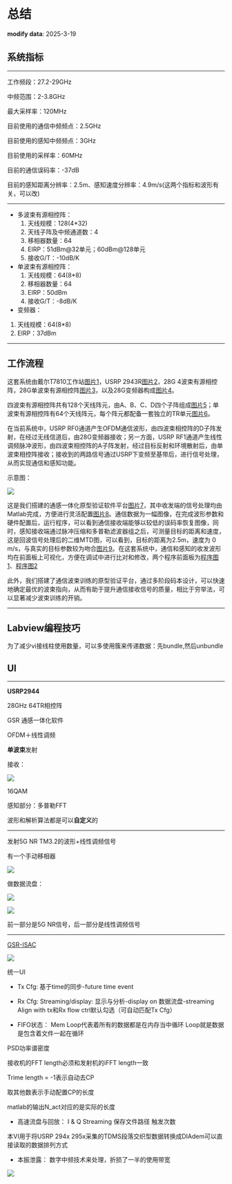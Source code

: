 # 总结
**modify data**: 2025-3-19

## 系统指标

---

工作频段：27.2-29GHz

中频范围：2-3.8GHz

最大采样率：120MHz

目前使用的通信中频频点：2.5GHz

目前使用的感知中频频点：3GHz

目前使用的采样率：60MHz

目前的通信误码率：-37dB

目前的感知距离分辨率：2.5m、感知速度分辨率：4.9m/s(这两个指标和波形有关，可以改)

---

- 多波束有源相控阵：
  1. 天线规模：128(4*32)
  2. 天线子阵及中频通道数：4
  3. 移相器数量：64
  4. EIRP：51dBm@32单元；60dBm@128单元
  5. 接收G/T：-10dB/K
- 单波束有源相控阵：
  1. 天线规模：64(8*8)
  2. 移相器数量：64
  3. EIRP：50dBm
  4. 接收G/T：-8dB/K
-  变频器：
  1. 天线规模：64(8*8)
  2. EIRP：37dBm

---

## 工作流程

这套系统由戴尔T7810工作站[图片1](./images/图片1.jpg)，USRP 2943R[图片2](./images/图片2.jpg)，28G 4波束有源相控阵，28G单波束有源相控阵[图片3](./images/图片3.jpg)，以及28G变频器构成[图片4](./images/图片4.jpg)。

四波束有源相控阵共有128个天线阵元，由A、B、C、D四个子阵组成[图片5](./images/图片5.jpg)；单波束有源相控阵有64个天线阵元，每个阵元都配备一套独立的TR单元[图片6](./images/图片6.jpg)。

在当前系统中，USRP RF0通道产生OFDM通信波形，由四波束相控阵的D子阵发射，在经过无线信道后，由28G变频器接收；另一方面，USRP RF1通道产生线性调频脉冲波形，由四波束相控阵的A子阵发射，经过目标反射和环境散射后，由单波束相控阵接收；接收到的两路信号通过USRP下变频至基带后，进行信号处理，从而实现通信和感知功能。

示意图：

![](./images/20250226134700.png)

这是我们搭建的通感一体化原型验证软件平台[图片7](./images/图片7.jpg)，其中收发端的信号处理均由Matlab完成，方便进行灵活配置[图片8](./images/图片8.jpg)。通信数据为一幅图像，在完成波形参数和硬件配置后，运行程序，可以看到通信接收端能够以较低的误码率恢复图像，同时，感知接收端通过脉冲压缩和多普勒滤波器组之后，可测量目标的距离和速度，这是回波信号处理后的二维MTD图，可以看到，目标的距离为2.5m，速度为 0 m/s，与真实的目标参数较为吻合[图片9](./images/图片9.jpg)。在这套系统中，通信和感知的收发波形均在前面板上可视化，方便在调试中进行比对和修改，两个程序前面板为[程序图1](./images/程序图1.png)、[程序图2](./images/程序图2.png)

此外，我们搭建了通信波束训练的原型验证平台，通过多阶段码本设计，可以快速地确定最优的波束指向，从而有助于提升通信接收信号的质量，相比于穷举法，可以显著减少波束训练的开销。

---

## Labview编程技巧

为了减少vi接线柱使用数量，可以多使用簇来传递数据：先bundle,然后unbundle

## UI

---

**USRP2944**

28GHz 64TR相控阵

GSR 通感一体化软件

OFDM＋线性调频

**单波束**发射

接收：

![](./images/12e12e.png)

16QAM

感知部分：多普勒FFT

波形和解析算法都是可以**自定义**的

---

发射5G NR TM3.2的波形+线性调频信号

有一个手动移相器

![](./images/未命名图片.png)

做数据流盘：

![](./images/未命名图片1.png)

![](./images/未命名图片2.png)

前一部分是5G NR信号，后一部分是线性调频信号

---

[GSR-ISAC](https://gaustech.org/sdr-software/gsr-isac.html)

![](./images/未命名图片3.png)

统一UI

- Tx Cfg:
            基于time的同步-future time event

- Rx Cfg:
            Streaming/display:
            显示与分析-display on
            数据流盘-streaming
            Align with tx和Rx flow ctrl默认勾选（可自动匹配Tx Cfg）

- FIFO状态：
            Mem Loop代表着所有的数据都是在内存当中循环
            Loop就是数据是包含着文件一起在循环

PSD功率谱密度

接收机的FFT length必须和发射机的iFFT length一致

Trime length = -1表示自动去CP

取其他数表示手动配置CP的长度

matlab的输出N_act对应的是实际的长度

- 高速流盘与回放：
            I & Q Streaming
            保存文件路径
            触发次数

本VI用于将USRP 294x 295x采集的TDMS段落交织型数据转换成DIAdem可以直接读取的数据排列方式

- 本振泄露：
            数字中频技术来处理，折损了一半的使用带宽
             

 ![](./images/12e1das2e.png)
